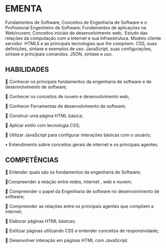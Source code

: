 # EMENTA
Fundamentos de Software; Conceitos de Engenharia de Software e o Profissional Engenheiro de Software; Fundamentos de aplicações na Web/nuvem; Conceitos iniciais de desenvolvimento web;. Estudo das relações da computação com a Internet e sua Infraestrutura. Modelo cliente servidor. HTML5 e as principais tecnologias que lhe compõem. CSS, suas definições, sintaxe e exemplos de uso. JavaScript, suas configurações, sintaxe e principais comandos. JSON, sintaxe e uso.

## HABILIDADES

🔹 Conhecer os principais fundamentos da engenharia de software e de desenvolvimento de software;

🔹 Conhecer os conceitos de nuvem e desenvolvimento web; 

🔹 Conhecer Ferramentas de desenvolvimento de software; 

🔹 Construir uma página HTML básica;

🔹 Aplicar estilo com tecnologia CSS; 

🔹 Utilizar JavaScript para configurar interações básicas com o usuário; 

• Entendimento sobre conceitos gerais de internet e os principais agentes.

## COMPETÊNCIAS
🔹 Entender quais são os fundamentos da engenharia de Software;

🔹Compreender a relação entre redes, internet , web e nuvem;

🔹 Compreender o papel da Engenharia de software no desenvolvimento de software;

🔹 Compreender as relações entre os principais agentes que compõem a internet;

🔹 Elaborar páginas HTML básicas;

🔹 Estilizar páginas utilizando CSS e entender conceitos de responsividade;

🔹 Desenvolver interação em páginas HTML com JavaScript.

